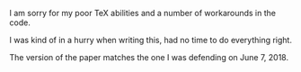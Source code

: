 I am sorry for my poor TeX abilities and a number of workarounds in the code.

I was kind of in a hurry when writing this, had no time to do everything right.

The version of the paper matches the one I was defending on June 7, 2018.
